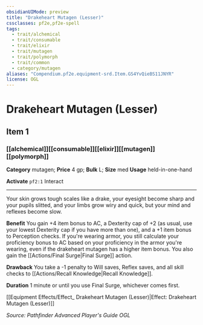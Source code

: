 ```yaml
---
obsidianUIMode: preview
title: "Drakeheart Mutagen (Lesser)"
cssclasses: pf2e,pf2e-spell
tags:
  - trait/alchemical
  - trait/consumable
  - trait/elixir
  - trait/mutagen
  - trait/polymorph
  - trait/common
  - category/mutagen
aliases: "Compendium.pf2e.equipment-srd.Item.GS4YvQieBS11JNYR"
license: OGL
---
```

# Drakeheart Mutagen (Lesser)
## Item 1
### [[alchemical]][[consumable]][[elixir]][[mutagen]][[polymorph]]

**Category** mutagen; 
**Price** 4 gp; 
**Bulk** L; **Size** med
**Usage** held-in-one-hand

**Activate** `pf2:1` Interact

* * *

Your skin grows tough scales like a drake, your eyesight become sharp and your pupils slitted, and your limbs grow wiry and quick, but your mind and reflexes become slow.

**Benefit** You gain +4 item bonus to AC, a Dexterity cap of +2 (as usual, use your lowest Dexterity cap if you have more than one), and a +1 item bonus to Perception checks. If you're wearing armor, you still calculate your proficiency bonus to AC based on your proficiency in the armor you're wearing, even if the drakeheart mutagen has a higher item bonus. You also gain the [[Actions/Final Surge|Final Surge]] action.

**Drawback** You take a -1 penalty to Will saves, Reflex saves, and all skill checks to [[Actions/Recall Knowledge|Recall Knowledge]].

**Duration** 1 minute or until you use Final Surge, whichever comes first.

[[Equipment Effects/Effect_ Drakeheart Mutagen (Lesser)|Effect: Drakeheart Mutagen (Lesser)]]

*Source: Pathfinder Advanced Player's Guide*
*OGL*